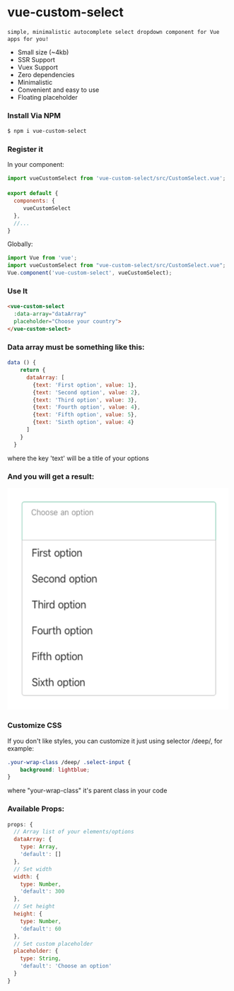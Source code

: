 # vue-custom-select

    simple, minimalistic autocomplete select dropdown component for Vue apps for you!

* Small size (~4kb)
* SSR Support
* Vuex Support
* Zero dependencies
* Minimalistic
* Convenient and easy to use
* Floating placeholder

### Install Via NPM

```bash
$ npm i vue-custom-select
```
### Register it

In your component:

```javascript
import vueCustomSelect from 'vue-custom-select/src/CustomSelect.vue';

export default {
  components: {
     vueCustomSelect
  },
  //...
}
```

Globally:

```javascript
import Vue from 'vue';
import vueCustomSelect from "vue-custom-select/src/CustomSelect.vue";
Vue.component('vue-custom-select', vueCustomSelect);
```

### Use It

```html
<vue-custom-select 
  :data-array="dataArray"
  placeholder="Choose your country">
</vue-custom-select>
```

### Data array must be something like this:
```javascript
data () {
    return {
      dataArray: [
        {text: 'First option', value: 1},
        {text: 'Second option', value: 2},
        {text: 'Third option', value: 3},
        {text: 'Fourth option', value: 4},
        {text: 'Fifth option', value: 5},
        {text: 'Sixth option', value: 4}
      ]
    }
  }
```
where the key 'text' will be a title of your options

### And you will get a result:
<img style="width: 500px" src="https://raw.githubusercontent.com/orangat/vue-custom-select/master/custom-select.png">

### Customize CSS
If you don't like styles, you can customize it just using selector /deep/, for example:

```css
.your-wrap-class /deep/ .select-input {
    background: lightblue;
}
```
where "your-wrap-class" it's parent class in your code 

### Available Props:
```javascript
props: {
  // Array list of your elements/options 
  dataArray: {
    type: Array,
    'default': []
  },
  // Set width
  width: {
    type: Number,
    'default': 300
  },
  // Set height
  height: {
    type: Number,
    'default': 60
  },
  // Set custom placeholder
  placeholder: {
    type: String,
    'default': 'Choose an option'
  }
}
```
